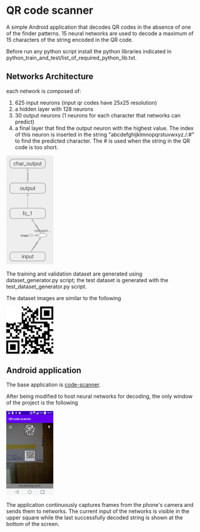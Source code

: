 # QR code scanner
A simple Android application that decodes QR codes in the absence of one of the finder patterns.
15 neural networks are used to decode a maximum of 15 characters of the string encoded in the QR code.

Before run any python script install the python libraries indicated in python_train_and_test/list_of_required_python_lib.txt.

## Networks Architecture
each network is composed of:
1) 625 input neurons (input qr codes have 25x25 resolution)
2) a hidden layer with 128 neurons
3) 30 output neurons (1 neurons for each character that networks can predict)
4) a final layer that  find the output neuron with the highest value. The index of this neuron is inserted in the string "abcdefghijklmnopqrstuvwxyz./:#" to find the predicted character. The # is used when the string in the QR code is too short.

<img src="net_arch.JPG" width="25%" height="25%">

The training and validation dataset are generated using dataset_generator.py script; the test dataset is generated with the test_dataset_generator.py script.

The dataset images are similar to the following

<img src="qr_damaged.jpg" width="25%" height="25%">

## Android application
The base application is [code-scanner](https://github.com/yuriy-budiyev/code-scanner). 

After being modified to host neural networks for decoding, the only window of the project is the following

<img src="main_gui.png" width="25%" height="25%">

The application continuously captures frames from the phone's camera and sends them to networks. 
The current input of the networks is visible in the upper square while the last successfully decoded string is shown at the bottom of the screen.
